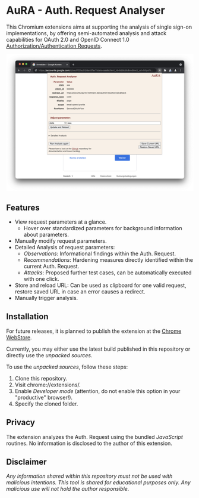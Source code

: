 # AuRA - Auth. Request Analyser

This Chromium extensions aims at supporting the analysis of single sign-on implementations, by offering semi-automated analysis and attack capabilities for OAuth 2.0 and OpenID Connect 1.0 [Authorization/Authentication Requests](https://datatracker.ietf.org/doc/html/rfc6749#section-4.1.1).

![Demo Screenshot](demo_screenshot.png)

## Features
* View request parameters at a glance.
  * Hover over standardized parameters for background information about parameters.
* Manually modify request parameters.
* Detailed Analysis of request parameters:
  * *Observations*: Informational findings within the Auth. Request.
  * *Recommendations*: Hardening measures directly identified within the current Auth. Request.
  * *Attacks*: Proposed further test cases, can be automatically executed with one click.
* Store and reload URL: Can be used as clipboard for one valid request, restore saved URL in case an error causes a redirect.
* Manually trigger analysis.

## Installation
For future releases, it is planned to publish the extension at the [Chrome WebStore](https://chrome.google.com/webstore).

Currently, you may either use the latest build published in this repository or directly use the *unpacked sources*.

To use the *unpacked sources*, follow these steps:
1. Clone this repository.
2. Visit chrome://extensions/.
3. Enable *Developer mode* (attention, do not enable this option in your "productive" browser!).
4. Specify the cloned folder.


## Privacy
The extension analyzes the Auth. Request using the bundled *JavaScript* routines. No information is disclosed to the author of this extension. 


## Disclaimer
*Any information shared within this repository must not be used with malicious intentions. This tool is shared for educational purposes only. Any malicious use will not hold the author responsible.*
